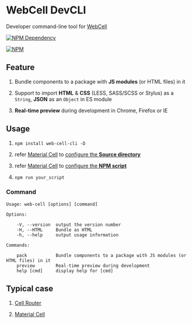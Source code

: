 # WebCell DevCLI

Developer command-line tool for [WebCell](https://web-cell.tk/)

[![NPM Dependency](https://david-dm.org/EasyWebApp/DevCLI.svg)](https://david-dm.org/EasyWebApp/DevCLI)

[![NPM](https://nodei.co/npm/web-cell-cli.png?downloads=true&downloadRank=true&stars=true)](https://nodei.co/npm/web-cell-cli/)



## Feature

 1. Bundle components to a package with **JS modules** (or HTML files) in it

 2. Support to import **HTML** & **CSS** (LESS, SASS/SCSS or Stylus) as a `String`, **JSON** as an `Object` in ES module

 3. **Real-time preview** during development in Chrome, Firefox or IE



## Usage

 1. `npm install web-cell-cli -D`

 2. refer [Material Cell][1] to [configure the **Source directory**](https://github.com/EasyWebApp/material-cell/blob/master/package.json#L24)

 3. refer [Material Cell][1] to [configure the **NPM script**](https://github.com/EasyWebApp/material-cell/blob/master/package.json#L29)

 4. `npm run your_script`



### Command

    Usage: web-cell [options] [command]

    Options:

        -V, --version  output the version number
        -H, --HTML     Bundle as HTML
        -h, --help     output usage information

    Commands:

        pack           Bundle components to a package with JS modules (or HTML files) in it
        preview        Real-time preview during development
        help [cmd]     display help for [cmd]



## Typical case

 1. [Cell Router](https://easywebapp.github.io/cell-router/)

 2. [Material Cell][1]



[1]: https://web-cell-ht.ml "Offical component library of WebCell (based on Material Design lite v1.3)"
